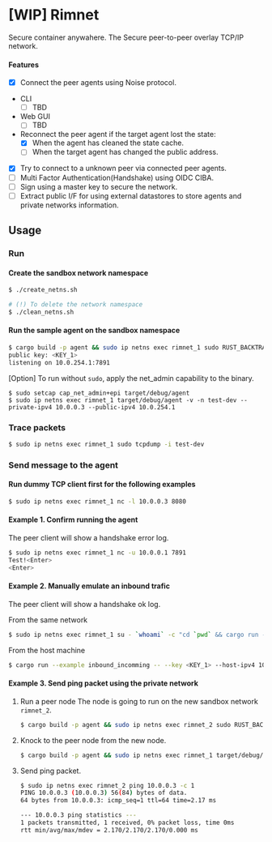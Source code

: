 # [**WIP**] Rimnet

Secure container anywahere.
The Secure peer-to-peer overlay TCP/IP network.

#### Features
- [x] Connect the peer agents using Noise protocol.
- CLI
  - [ ] TBD
- Web GUI
  - [ ] TBD
- Reconnect the peer agent if the target agent lost the state:
    - [x] When the agent has cleaned the state cache.
    - [ ] When the target agent has changed the public address.
- [x] Try to connect to a unknown peer via connected peer agents.
- [ ] Multi Factor Authentication(Handshake) using OIDC CIBA.
- [ ] Sign using a master key to secure the network.
- [ ] Extract public I/F for using external datastores to store agents and private networks information.

## Usage

### Run

#### Create the sandbox network namespace
```sh
$ ./create_netns.sh

# (!) To delete the network namespace
$ ./clean_netns.sh
```

#### Run the sample agent on the sandbox namespace
```sh
$ cargo build -p agent && sudo ip netns exec rimnet_1 sudo RUST_BACKTRACE=full target/debug/agent -v -n test-dev --private-ipv4 10.0.0.3 --public-ipv4 10.0.254.1
public key: <KEY_1>
listening on 10.0.254.1:7891
```

[Option] To run without `sudo`, apply the net_admin capability to the binary.
```
$ sudo setcap cap_net_admin+epi target/debug/agent
$ sudo ip netns exec rimnet_1 target/debug/agent -v -n test-dev --private-ipv4 10.0.0.3 --public-ipv4 10.0.254.1
```

### Trace packets
```sh
$ sudo ip netns exec rimnet_1 sudo tcpdump -i test-dev
```

### Send message to the agent

#### Run dummy TCP client first for the following examples

```sh
$ sudo ip netns exec rimnet_1 nc -l 10.0.0.3 8080
```

#### Example 1. Confirm running the agent
The peer client will show a handshake error log.

```sh
$ sudo ip netns exec rimnet_1 nc -u 10.0.0.1 7891
Test!<Enter>
<Enter>
```

#### Example 2. Manually emulate an inbound trafic
The peer client will show a handshake ok log.

From the same network
```sh
$ sudo ip netns exec rimnet_1 su - `whoami` -c "cd `pwd` && cargo run --example inbound_incomming -- --key <KEY_1> -p 7891"
```

From the host machine
```sh
$ cargo run --example inbound_incomming -- --key <KEY_1> --host-ipv4 10.0.254.254 -p 7891
```


#### Example 3. Send ping packet using the private network

1. Run a peer node
The node is going to run on the new sandbox network `rimnet_2`.

    ```sh
    $ cargo build -p agent && sudo ip netns exec rimnet_2 sudo RUST_BACKTRACE=full target/debug/agent -v -n test-dev --private-ipv4 10.0.0.4 --public-ipv4 10.0.254.2
    ```

2. Knock to the peer node from the new node.

    ```sh
    $ cargo build -p agent && sudo ip netns exec rimnet_1 target/debug/cli --private-ipv4 10.0.0.3 --public-ipv4 10.0.254.1 --target-public-ipv4 10.0.254.2 --public-key <KEY_1>
    ```

3. Send ping packet.

    ```sh
    $ sudo ip netns exec rimnet_2 ping 10.0.0.3 -c 1
    PING 10.0.0.3 (10.0.0.3) 56(84) bytes of data.
    64 bytes from 10.0.0.3: icmp_seq=1 ttl=64 time=2.17 ms

    --- 10.0.0.3 ping statistics ---
    1 packets transmitted, 1 received, 0% packet loss, time 0ms
    rtt min/avg/max/mdev = 2.170/2.170/2.170/0.000 ms
    ```
